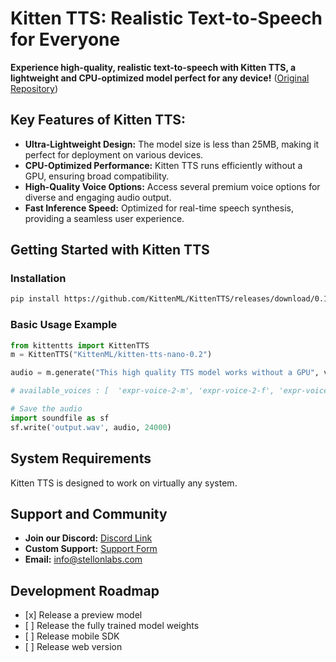 # Kitten TTS: Realistic Text-to-Speech for Everyone

**Experience high-quality, realistic text-to-speech with Kitten TTS, a lightweight and CPU-optimized model perfect for any device!**  ([Original Repository](https://github.com/KittenML/KittenTTS))

## Key Features of Kitten TTS:

*   **Ultra-Lightweight Design:**  The model size is less than 25MB, making it perfect for deployment on various devices.
*   **CPU-Optimized Performance:**  Kitten TTS runs efficiently without a GPU, ensuring broad compatibility.
*   **High-Quality Voice Options:** Access several premium voice options for diverse and engaging audio output.
*   **Fast Inference Speed:** Optimized for real-time speech synthesis, providing a seamless user experience.

## Getting Started with Kitten TTS

### Installation

```bash
pip install https://github.com/KittenML/KittenTTS/releases/download/0.1/kittentts-0.1.0-py3-none-any.whl
```

### Basic Usage Example

```python
from kittentts import KittenTTS
m = KittenTTS("KittenML/kitten-tts-nano-0.2")

audio = m.generate("This high quality TTS model works without a GPU", voice='expr-voice-2-f' )

# available_voices : [  'expr-voice-2-m', 'expr-voice-2-f', 'expr-voice-3-m', 'expr-voice-3-f',  'expr-voice-4-m', 'expr-voice-4-f', 'expr-voice-5-m', 'expr-voice-5-f' ]

# Save the audio
import soundfile as sf
sf.write('output.wav', audio, 24000)
```

## System Requirements

Kitten TTS is designed to work on virtually any system.

## Support and Community

*   **Join our Discord:** [Discord Link](https://discord.com/invite/VJ86W4SURW)
*   **Custom Support:**  [Support Form](https://docs.google.com/forms/d/e/1FAIpQLSc49erSr7jmh3H2yeqH4oZyRRuXm0ROuQdOgWguTzx6SMdUnQ/viewform?usp=preview)
*   **Email:**  info@stellonlabs.com

## Development Roadmap

*   \[x] Release a preview model
*   \[ ] Release the fully trained model weights
*   \[ ] Release mobile SDK
*   \[ ] Release web version